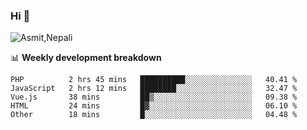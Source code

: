 ### Hi 👋

![Asmit,Nepali](https://media.giphy.com/media/L8K62iTDkzGX6/giphy.gif)
<!--
**asmit99nepali/asmit99nepali** is a ✨ _special_ ✨ repository because its `README.md` (this file) appears on your GitHub profile.

Here are some ideas to get you started:

- 🔭 I’m currently working on ...
- 🌱 I’m currently learning ...
- 👯 I’m looking to collaborate on ...
- 🤔 I’m looking for help with ...
- 💬 Ask me about ...
- 📫 How to reach me: ...
- 😄 Pronouns: ...
- ⚡ Fun fact: ...
-->


📊 **Weekly development breakdown**
<!--START_SECTION:waka-->
```text
PHP          2 hrs 45 mins   ██████████░░░░░░░░░░░░░░░   40.41 % 
JavaScript   2 hrs 12 mins   ████████░░░░░░░░░░░░░░░░░   32.47 % 
Vue.js       38 mins         ██▒░░░░░░░░░░░░░░░░░░░░░░   09.38 % 
HTML         24 mins         █▓░░░░░░░░░░░░░░░░░░░░░░░   06.10 % 
Other        18 mins         █░░░░░░░░░░░░░░░░░░░░░░░░   04.48 % 
```
<!--END_SECTION:waka-->

